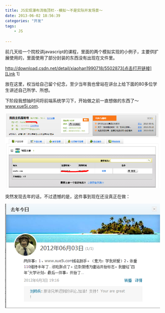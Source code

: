 ```yaml
---
title: JS实现瀑布流吸顶栏--模拟～不是实际开发场景～
date: 2013-06-02 18:56:39
categories: "开发"
tags:
	- JS

---
```


前几天给一个院校讲javascript的课程，里面的两个模拟实现的小例子，主要供扩展使用的，里面使用了部分封装的东西没有出现在文件里。

http://download.csdn.net/detail/xiaohan1990718/5502873[点击打开链接][Link 1]


放在这里，权当给自己留个纪念，至少当年我也曾站在讲台上给下面的80多位学生讲述自己所学、所想。

下阶段我想抽时间将前端系统学习下，开始做之前一直想做的东西了～www.xue5i.com.

![IQQQ-RI67-Z3MA.jpg][]


突然发现去年的话，不过遗憾的是，这件事到现在还没真正在做：

![3QVJ-VURM-6RY2.jpg][]



[Link 1]: http://download.csdn.net/detail/xiaohan1990718/5502873
[IQQQ-RI67-Z3MA.jpg]: static/resources/crawler/IQQQ-RI67-Z3MA.jpg
[3QVJ-VURM-6RY2.jpg]: static/resources/crawler/3QVJ-VURM-6RY2.jpg

